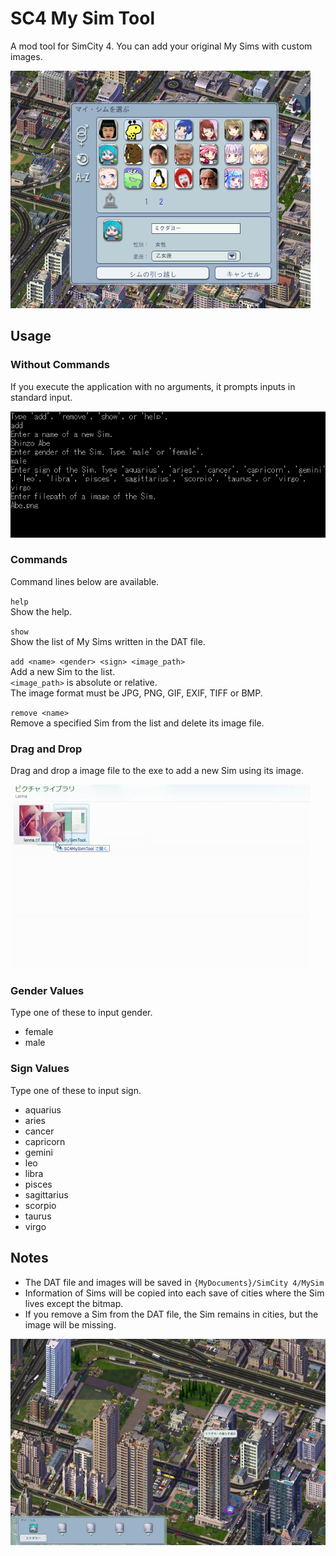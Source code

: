 # SC4 My Sim Tool

A mod tool for SimCity 4.
You can add your original My Sims with custom images.

![My Sim View](MySims.png)

## Usage

### Without Commands

If you execute the application with no arguments, it prompts inputs in standard input.

![Abe Stdin Example](Abe.png)

### Commands

Command lines below are available.

`help`  
Show the help.

`show`  
Show the list of My Sims written in the DAT file.

`add <name> <gender> <sign> <image_path>`  
Add a new Sim to the list.  
`<image_path>` is absolute or relative.  
The image format must be JPG, PNG, GIF, EXIF, TIFF or BMP.

`remove <name>`  
Remove a specified Sim from the list and delete its image file.

### Drag and Drop

Drag and drop a image file to the exe to add a new Sim using its image.

![Lenna DD Example](Lenna.gif)

### Gender Values

Type one of these to input gender.

- female
- male

### Sign Values

Type one of these to input sign.

- aquarius
- aries
- cancer
- capricorn
- gemini
- leo
- libra
- pisces
- sagittarius
- scorpio
- taurus
- virgo

## Notes

- The DAT file and images will be saved in `{MyDocuments}/SimCity 4/MySim`
- Information of Sims will be copied into each save of cities where the Sim lives except the bitmap.
- If you remove a Sim from the DAT file, the Sim remains in cities, but the image will be missing.

![Miku Lives](Living.png)
